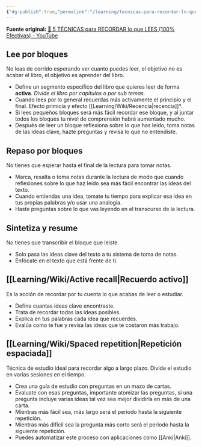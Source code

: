 ```yaml
---
{"dg-publish":true,"permalink":"/learning/tecnicas-para-recordar-lo-que-lees/","created":"2024-02-27T22:10","updated":"2024-02-27T22:50"}
---
```


**Fuente original:** [💪 5 TÉCNICAS para RECORDAR lo que LEES (100% Efectivas) - YouTube](https://www.youtube.com/watch?v=Kt51Z4M39BQ)
## Lee por bloques
No leas de corrido esperando ver cuanto puedes leer, el objetivo no es acabar el libro, el objetivo es aprender del libro.
- Define un segmento específico del libro que quieres leer de forma **activa**. *Divide el libro por capítulos o por sub temas.*
- Cuando lees por lo general recuerdas más activamente el principio y el final. Efecto primicia y efecto [[Learning/Wiki/Recencia\|recencia]]*.
- Si lees pequeños bloques será más fácil recordar ese bloque, y al juntar todos los bloques tu nivel de comprensión habrá aumentado mucho.
- Después de leer un bloque reflexiona sobre lo que has leído, toma notas de las ideas clave, hazte preguntas y revisa lo que no entendiste.

## Repaso por bloques
No tienes que esperar hasta el final de la lectura para tomar notas.
- Marca, resalta o toma notas durante la lectura de modo que cuando reflexiones sobre lo que haz leído sea más fácil encontrar las ideas del texto.
- Cuando entiendas una idea, tomate tu tiempo para explicar esa idea en tus propias palabras y/o usar una analogía.
- Haste preguntas sobre lo que vas leyendo en el transcurso de la lectura.

## Sintetiza y resume
No tienes que transcribir el bloque que leiste.
- Solo pasa las ideas clave del texto a tu sistema de toma de notas.
- Enfócate en el texto que está frente de ti.

## [[Learning/Wiki/Active recall\|Recuerdo activo]]
Es la acción de recordar por tu cuenta lo que acabas de leer o estudiar.
- Define cuantas ideas clave encontraste.
- Trata de recordar todas las ideas posibles.
- Explica en tus palabras cada idea que recuerdes.
- Evalúa como te fue y revisa las ideas que te costaron más trabajo.

## [[Learning/Wiki/Spaced repetition\|Repetición espaciada]]
Técnica de estudio ideal para recordar algo a largo plazo. Divide el estudio en varias sesiones en el tiempo.
- Crea una guía de estudio con preguntas en un mazo de cartas.
- Evaluate con esas preguntas, importante atomizar las preguntas, si una pregunta incluye varias ideas tal vez sea mejor dividirla en más de una carta.
- Mientras más fácil sea, más largo será el periodo hasta la siguiente repetición.
- Mientras más difícil sea la pregunta más corto será el periodo hasta la siguiente repetición.
- Puedes automatizar este proceso con aplicaciones como [[Anki\|Anki]].